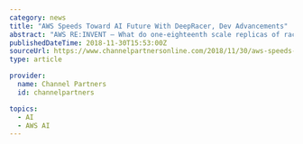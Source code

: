 ```yaml
---
category: news
title: "AWS Speeds Toward AI Future With DeepRacer, Dev Advancements"
abstract: "AWS RE:INVENT — What do one-eighteenth scale replicas of race cars have to do with machine learning and artificial intelligence (AI)? A whole lot, it turns out, if you’re at AWS re:Invent and want to learn about reinforcement learning as a training ..."
publishedDateTime: 2018-11-30T15:53:00Z
sourceUrl: https://www.channelpartnersonline.com/2018/11/30/aws-speeds-toward-ai-future-with-deepracer-dev-advancements/
type: article

provider:
  name: Channel Partners
  id: channelpartners

topics:
  - AI
  - AWS AI
---
```

